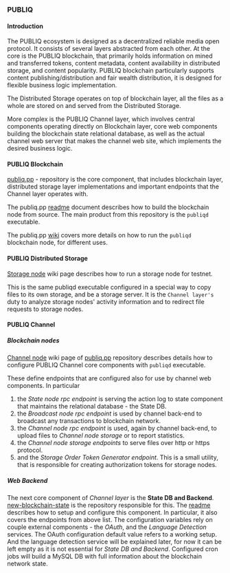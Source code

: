 ### PUBLIQ

#### Introduction
The PUBLIQ ecosystem is designed as a decentralized reliable media open protocol. It consists of several layers abstracted from each other. At the core is the PUBLIQ blockchain, that primarily holds information on mined and transferred tokens, content metadata, content availability in distributed storage, and content popularity. PUBLIQ blockchain particularly supports content publishing/distribution and fair wealth distribution, it is designed for flexible business logic implementation.

The Distributed Storage operates on top of blockchain layer, all the files as a whole are stored on and served from the Distributed Storage.

More complex is the PUBLIQ Channel layer, which involves central components operating directly on Blockchain layer, core web components building the blockchain state relational database, as well as the actual channel web server that makes the channel web site, which implements the desired business logic.

#### PUBLIQ Blockchain
[publiq.pp](https://github.com/publiqnet/publiq.pp "publiq.pp") - repository is the core component, that includes blockchain layer, distributed storage layer implementations and important endpoints that the Channel layer operates with.

The publiq.pp [readme](https://github.com/publiqnet/publiq.pp/blob/master/README.md "publiq.pp") document describes how to build the blockchain node from source. The main product from this repository is the `publiqd` executable.

The publiq.pp [wiki](https://github.com/publiqnet/publiq.pp/wiki "wiki") covers more details on how to run the `publiqd` blockchain node, for different uses.

#### PUBLIQ Distributed Storage
[Storage node](https://github.com/publiqnet/publiq.pp/wiki/1.6-Storage-node "wiki") wiki page describes how to run a storage node for testnet.

This is the same publiqd executable configured in a special way to copy files to its own storage, and be a storage server. It is the `Channel layer's` duty to analyze storage nodes' activity information and to redirect file requests to storage nodes.

#### PUBLIQ Channel

##### Blockchain nodes
[Channel node](https://github.com/publiqnet/publiq.pp/wiki/1.7-Channel-setup "wiki") wiki page of [publiq.pp](https://github.com/publiqnet/publiq.pp "publiq.pp") repository describes details how to configure PUBLIQ Channel core components with `publiqd` executable.

These define endpoints that are configured also for use by channel web components.
In particular
1. the _State node rpc endpoint_ is serving the action log to state component that maintains the relational database - the State DB.
1. the _Broadcast node rpc endpoint_ is used by channel back-end to broadcast any transactions to blockchain network.
1. the _Channel node rpc endpoint_ is used, again by channel back-end, to upload files to _Channel node storage_ or to report statistics.
1. the _Channel node storage endpoints_ to serve files over http or https protocol.
1. and the _Storage Order Token Generator endpoint_. This is a small utility, that is responsible for creating authorization tokens for storage nodes.

##### Web Backend
The next core component of _Channel layer_ is the **State DB and Backend**. [new-blockchain-state](https://github.com/publiqnet/new-blockchain-state "new-blockchain-state") is the repository responsible for this. The [readme](https://github.com/publiqnet/new-blockchain-state/blob/master/README.md "new-blockchain-state") describes how to setup and configure this component. In particular, it also covers the endpoints from above list.
The configuration variables rely on couple external components - the _OAuth_, and the _Language Detection_ services. The OAuth configuration default value refers to a working setup. And the language detection service will be explained later, for now it can be left empty as it is not essential for _State DB and Backend_. Configured cron jobs will build a MySQL DB with full information about the blockchain network state.
